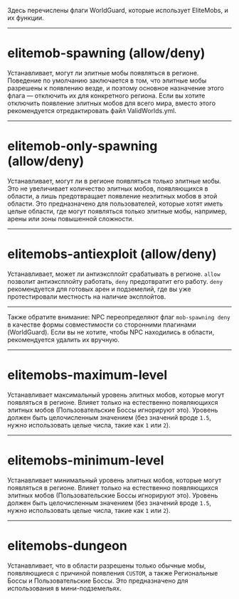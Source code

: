 Здесь перечислены флаги WorldGuard, которые использует EliteMobs, и их функции.

***

# elitemob-spawning (allow/deny)
Устанавливает, могут ли элитные мобы появляться в регионе. Поведение по умолчанию заключается в том, что элитные мобы разрешены к появлению везде, и поэтому основное назначение этого флага — отключить их для конкретного региона. Если вы хотите отключить появление элитных мобов для всего мира, вместо этого рекомендуется отредактировать файл ValidWorlds.yml.

***

# elitemob-only-spawning (allow/deny)
Устанавливает, могут ли в регионе появляться *только* элитные мобы. Это не увеличивает количество элитных мобов, появляющихся в области, а лишь предотвращает появление неэлитных мобов в этой области. Это предназначено для пользователей, которые хотят иметь целые области, где могут появляться только элитные мобы, например, арены или зоны повышенной сложности.

***

# elitemobs-antiexploit (allow/deny)
Устанавливает, может ли антиэксплойт срабатывать в регионе. `allow` позволит антиэксплойту работать, `deny` предотвратит его работу. `deny` рекомендуется для готовых арен и подземелий, где вы уже протестировали местность на наличие эксплойтов.

***

Также обратите внимание: NPC переопределяют флаг `mob-spawning deny` в качестве формы совместимости со сторонними плагинами (WorldGuard). Если вы не хотите, чтобы NPC находились в области, рекомендуется удалить их вручную.

***

# elitemobs-maximum-level

Устанавливает максимальный уровень элитных мобов, которые могут появляться в регионе. Влияет только на естественно появляющихся элитных мобов (Пользовательские Боссы игнорируют это). Уровень должен быть целочисленным значением (без значений вроде `1.5`, нужно использовать целые числа, такие как `1` или `2`).

***

# elitemobs-minimum-level

Устанавливает минимальный уровень элитных мобов, которые могут появляться в регионе. Влияет только на естественно появляющихся элитных мобов (Пользовательские Боссы игнорируют это). Уровень должен быть целочисленным значением (без значений вроде `1.5`, нужно использовать целые числа, такие как `1` или `2`).

***

# elitemobs-dungeon

Устанавливает, что в области разрешены только обычные мобы, появляющиеся с причиной появления `CUSTOM`, а также Региональные Боссы и Пользовательские Боссы. Это предназначено для использования в мини-подземельях.